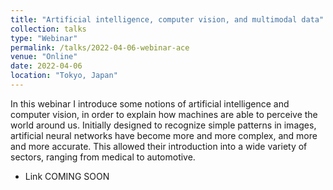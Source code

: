 ```yaml
---
title: "Artificial intelligence, computer vision, and multimodal data"
collection: talks
type: "Webinar"
permalink: /talks/2022-04-06-webinar-ace
venue: "Online"
date: 2022-04-06
location: "Tokyo, Japan"
---
```


In this webinar I introduce some notions of artificial intelligence and computer vision, in order to explain how machines are able to perceive the world around us. Initially designed to recognize simple patterns in images, artificial neural networks have become more and more complex, and more and more accurate. This allowed their introduction into a wide variety of sectors, ranging from medical to automotive.

- Link COMING SOON
